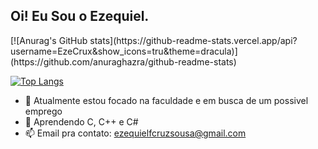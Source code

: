 ## Oi! Eu Sou o Ezequiel.


<p>[![Anurag's GitHub stats](https://github-readme-stats.vercel.app/api?username=EzeCrux&show_icons=tru&theme=dracula)](https://github.com/anuraghazra/github-readme-stats)</p>

[![Top Langs](https://github-readme-stats.vercel.app/api/top-langs/?username=anuraghazra&theme=dracula&size_weight=0.5&count_weight=0.5&layout=compact)](https://github.com/anuraghazra/github-readme-stats)


- 🔭 Atualmente estou focado na faculdade e em busca de um possivel emprego
- 🌱 Aprendendo C, C++ e C#
- 📫 Email pra contato: ezequielfcruzsousa@gmail.com
